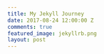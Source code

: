 ```yaml
---
title: My Jekyll Journey
date: 2017-08-24 12:00:00 Z
comments: true
featured_image: jekyllrb.png
layout: post
---
```


